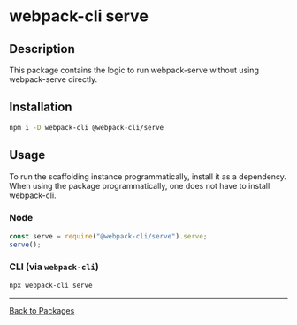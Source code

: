 # webpack-cli serve

## Description

This package contains the logic to run webpack-serve without using webpack-serve directly.

## Installation

```bash
npm i -D webpack-cli @webpack-cli/serve
```

## Usage

To run the scaffolding instance programmatically, install it as a dependency. When using the package programmatically, one does not have to install webpack-cli.

### Node
```js
const serve = require("@webpack-cli/serve").serve;
serve();
```

### CLI (via `webpack-cli`)
```bash
npx webpack-cli serve
```
---
[Back to Packages](https://github.com/webpack/webpack-cli/tree/master/packages)

